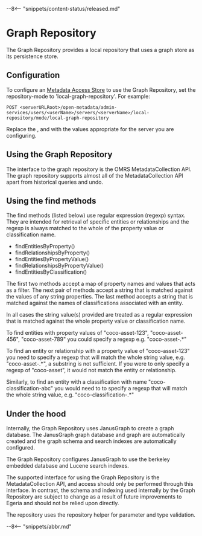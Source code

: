 <!-- SPDX-License-Identifier: CC-BY-4.0 -->
<!-- Copyright Contributors to the ODPi Egeria project. -->

--8<-- "snippets/content-status/released.md"

# Graph Repository

The Graph Repository provides a local repository that uses a graph store as its persistence store.

## Configuration
To configure an [Metadata Access Store](/concepts/metadata-access-store) to use the Graph Repository, set the repository-mode to 'local-graph-repository'. For example:

```
POST <serverURLRoot>/open-metadata/admin-services/users/<userName>/servers/<serverName>/local-repository/mode/local-graph-repository
```

Replace the <serverURLRoot>, <userName> and <serverName> with the values appropriate for the server you are configuring.

## Using the Graph Repository
The interface to the graph repository is the OMRS MetadataCollection API. The graph repository supports almost all of the MetadataCollection API apart from historical queries and undo.

## Using the find methods
The find methods (listed below) use regular expression (regexp) syntax. They are intended for retrieval of specific entities or relationships and the regexp is always matched to the whole of the property value or classification name.
* findEntitiesByProperty()
* findRelationshipsByProperty()
* findEntitiesByPropertyValue()
* findRelationshipsByPropertyValue()
* findEntitiesByClassification()

The first two methods accept a map of property names and values that acts as a filter.
The next pair of methods accept a string that is matched against the values of any string properties.
The last method accepts a string that is matched against the names of classifications associated with an entity.

In all cases the string value(s) provided are treated as a regular expression that is matched against the whole property value or classification name.

To find entities with property values of "coco-asset-123", "coco-asset-456", "coco-asset-789" you could specify a regexp e.g. "coco-asset-.*"

To find an entity or relationship with a property value of "coco-asset-123" you need to specify a regexp that will match the whole string value, e.g. "coco-asset-.*", a substring is not sufficient. If you were to only specify a regexp of "coco-asset", it would not match the entity or relationship.

Similarly, to find an entity with a classification with name "coco-classification-abc" you would need to to specify a regexp that will match the whole string value, e.g. "coco-classification-.*"


## Under the hood
Internally, the Graph Repository uses JanusGraph to create a graph database. The JanusGraph graph database and graph are automatically created and the graph schema and search indexes are automatically configured.

The Graph Repository configures JanusGraph to use the berkeley embedded database and Lucene search indexes.

The supported interface for using the Graph Repository is the MetadataCollection API, and access should only be performed through this interface. In contrast, the schema and indexing used internally by the Graph Repository are subject to change as a result of future improvements to Egeria and should not be relied upon directly.

The repository uses the repository helper for parameter and type validation.


--8<-- "snippets/abbr.md"

